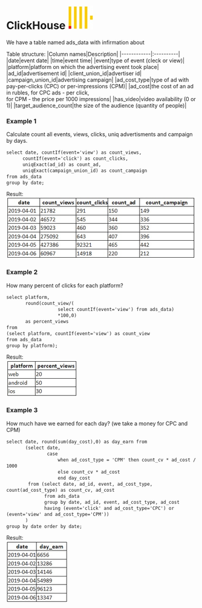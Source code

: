 # ClickHouse ![ ](https://github.com/ViktorKorolko/data-branch/blob/clickhouse/img/clickhouse.jpg)
 We have a table named ads_data with infirmation about 
 
 Table structure:
 |Column names|Description|
 |------------|:----------|
 |date|event date|
 |time|event time|
 |event|type of event (cleck or view)|
 |platform|platform on which the advertising event took place|
 |ad_id|advertisement id|
 |client_union_id|advertiser id|
 |campaign_union_id|advertising campaign|
 |ad_cost_type|type of ad with pay-per-clicks (CPC) or per-impressions (CPM)|
 |ad_cost|the cost of an ad in rubles, for CPC ads - per click,<br/>for CPM - the price per 1000 impressions|
 |has_video|video availability (0 or 1)|
 |target_audience_count|the size of the audience (quantity of people)|
 
 
 ### Example 1
  Calculate count all events, views, clicks, uniq advertisments and campaign by days.
 
 ```
 select date, countIf(event='view') as count_views,
       countIf(event='click') as count_clicks,
       uniqExact(ad_id) as count_ad,
       uniqExact(campaign_union_id) as count_campaign
from ads_data
group by date;
```
Result:<br/>
![Result](https://github.com/ViktorKorolko/data-branch/blob/clickhouse/img/ex1.jpg)

### Example 2
How many percent of clicks for each platform?
```
select platform,
       round(count_view/(
                   select countIf(event='view') from ads_data)
                   *100,0)
       as percent_views
from
(select platform, countIf(event='view') as count_view
from ads_data
group by platform);
```
Result:<br/>
![Result](https://github.com/ViktorKorolko/data-branch/blob/clickhouse/img/ex2.jpg)

### Example 3
How much have we earned for each day? (we take a money for CPC and CPM)
```
select date, round(sum(day_cost),0) as day_earn from
       (select date,
               case
                   when ad_cost_type = 'CPM' then count_cv * ad_cost / 1000
                   else count_cv * ad_cost
                   end day_cost
        from (select date, ad_id, event, ad_cost_type, count(ad_cost_type) as count_cv, ad_cost
              from ads_data
              group by date, ad_id, event, ad_cost_type, ad_cost
              having (event='click' and ad_cost_type='CPC') or (event='view' and ad_cost_type='CPM'))
       )
group by date order by date;
```
Result:<br/>
![Result](https://github.com/ViktorKorolko/data-branch/blob/clickhouse/img/ex3.jpg)
